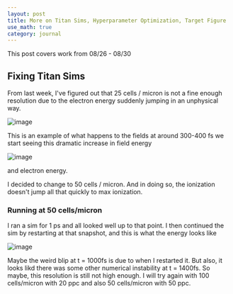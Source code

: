 ```yaml
---
layout: post
title: More on Titan Sims, Hyperparameter Optimization, Target Figure
use_math: true
category: journal
---
```


This post covers work from 08/26 - 08/30 

## Fixing Titan Sims

From last week, I've figured out that 25 cells / micron is not a fine enough resolution due to the electron energy suddenly jumping in an unphysical way.

![image](https://github.com/user-attachments/assets/8ee310b2-0450-4c31-914a-dff4e81b2b3f)

This is an example of what happens to the fields at around 300-400 fs we start seeing this dramatic increase in field energy

![image](https://github.com/user-attachments/assets/a028ebed-5681-4ee3-a703-6b72a9ea4723)

and electron energy.

I decided to change to 50 cells / micron. And in doing so, the ionization doesn't jump all that quickly to max ionization. 

### Running at 50 cells/micron

I ran a sim for 1 ps and all looked well up to that point. I then continued the sim by restarting at that snapshot, and this is what the energy looks like 

![image](https://github.com/user-attachments/assets/adc58d63-35f9-4cf8-adbb-7bf0e15eb8fd)

Maybe the weird blip at t = 1000fs is due to when I restarted it. But also, it looks likd there was some other numerical instability at t = 1400fs. So maybe, this resolution is still not high enough. I will try again with 100 cells/micron with 20 ppc and also 50 cells/micron with 50 ppc. 
